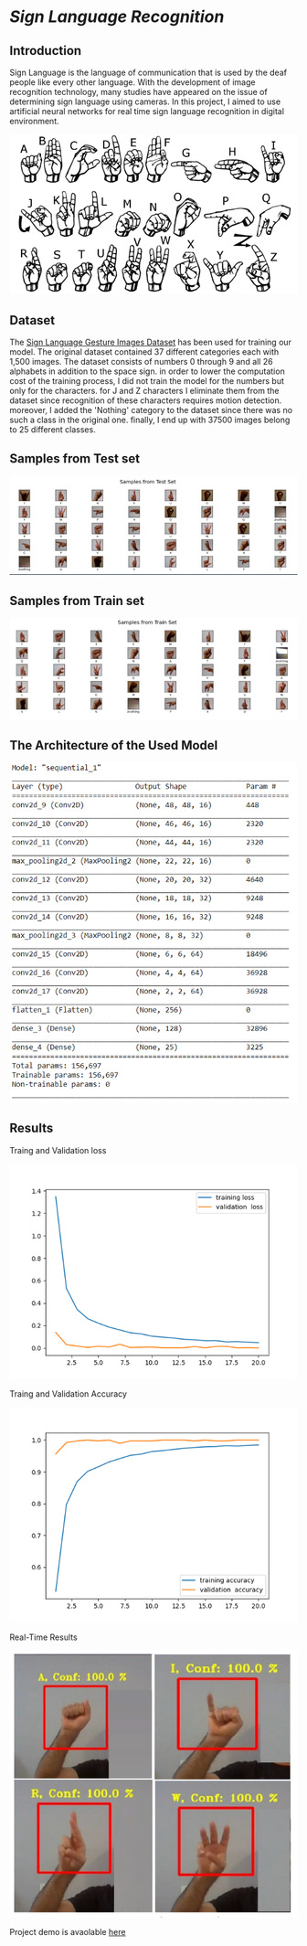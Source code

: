 # *Sign Language Recognition*

## Introduction
Sign Language is the language of communication that is used by the deaf people like every other language. With the development of image recognition technology, many studies have appeared on the issue of determining sign language using cameras. In this project, I aimed to use artificial neural networks for real time sign language recognition in digital environment.

![](https://github.com/yasser-sulaiman/Sign-Language-Recognition/blob/main/images/american_sign_language.PNG)


## Dataset
The [Sign Language Gesture Images Dataset](https://www.kaggle.com/ahmedkhanak1995/sign-language-gesture-images-dataset) has been used for training our model. The original dataset contained 37 different categories each with 1,500 images. The dataset consists of numbers 0 through 9 and all 26 alphabets in addition to the space sign. in order to lower the computation cost of the training process, I did not train the model for the numbers but only for the characters. for J and Z characters I eliminate them from the dataset since recognition of these characters requires motion detection. moreover, I added the 'Nothing' category to the dataset since there was no such a class in the original one. finally, I end up with 37500 images belong to 25 different classes.

## Samples from Test set
![Test Data](./images/test.PNG)

## Samples from Train set
![Test Data](./images/train.PNG)

## The Architecture of the Used Model
![Test Data](./images/modelf.PNG)

## Results
Traing and Validation loss

![Test Data](https://github.com/yasser-sulaiman/Sign-Language-Recognition/blob/main/images/loss.png)

Traing and Validation Accuracy

![Test Data](https://github.com/yasser-sulaiman/Sign-Language-Recognition/blob/main/images/acc.png)

Real-Time Results

![Test Data](./images/results.PNG)

Project demo is avaolable [here](https://www.youtube.com/watch?v=6VBk9Me0aqM)
